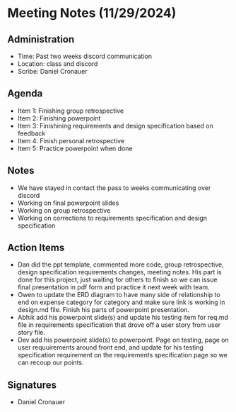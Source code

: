 # Meeting Notes (11/29/2024)

## Administration
* Time: Past two weeks discord communication
* Location: class and discord
* Scribe: Daniel Cronauer

## Agenda

- Item 1: Finishing group retrospective
- Item 2: Finishing powerpoint
- Item 3: Finishining requirements and design specification based on feedback
- Item 4: Finish personal retrospective
- Item 5: Practice powerpoint when done

## Notes

- We have stayed in contact the pass to weeks communicating over discord
- Working on final powerpoint slides
- Working on group retrospective
- Working on corrections to requirements specification and design specification

## Action Items

- Dan did the ppt template, commented more code, group retrospective, design specification requirements changes, meeting notes. His part is done for this project, just waiting for others to finish so we can issue final presentation in pdf form and practice it next week with team.
- Owen to update the ERD diagram to have many side of relationship to end on expense category for category and make sure link is working in design.md file. Finish his parts of powerpoint presentation.
- Abhik add his powerpoint slide(s) and update his testing item for req.md file in requirements specification that drove off a user story from user story file.
- Dev add his powerpoint slide(s) to powerpoint. Page on testing, page on user requuirements around front end, and update for his testing specification requirement on the requirements specification page so we can recoup our points. 

## Signatures
- Daniel Cronauer
